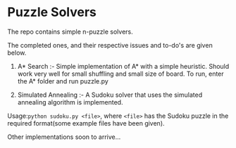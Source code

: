 # Puzzle Solvers

The repo contains simple n-puzzle solvers.

The completed ones, and their respective issues and to-do's are given below.

1. A* Search :- Simple implementation of A* with a simple heuristic. Should work very well for small shuffling and small size of board. To run, enter the A* folder and run puzzle.py

2. Simulated Annealing :- A Sudoku solver that uses the simulated annealing algorithm is implemented. 

Usage:`python sudoku.py <file>`, where `<file>` has the Sudoku puzzle in the required format(some example files have been given).

Other implementations soon to arrive...
